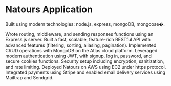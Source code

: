 # Natours Application

Built using modern technologies: node.js, express, mongoDB, mongoose�.

Wrote routing, middleware, and sending responses functions using an Express.js server.
Built a fast, scalable, feature-rich RESTful API with advanced features (filtering, sorting, aliasing, pagination). 
Implemented ​​CRUD operations with MongoDB on the Atlas cloud platform.
Leveraged modern authentication using JWT, with signup, log in, password, and secure cookies functions.
Security setup including encryption, sanitization, and rate limiting.
Deployed Natours on AWS using EC2 under https protocol.
Integrated payments using Stripe and enabled email delivery services using Mailtrap and Sendgrid.

